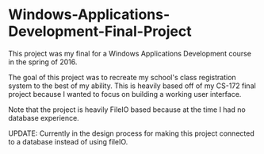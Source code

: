 # Windows-Applications-Development-Final-Project
This project was my final for a Windows Applications Development course in the spring of 2016.

The goal of this project was to recreate my school's class registration system to the best of my ability.
This is heavily based off of my CS-172 final project because I wanted to focus on building a working user interface.

Note that the project is heavily FileIO based because at the time I had no database experience.

UPDATE: Currently in the design process for making this project connected to a database instead of using fileIO.
